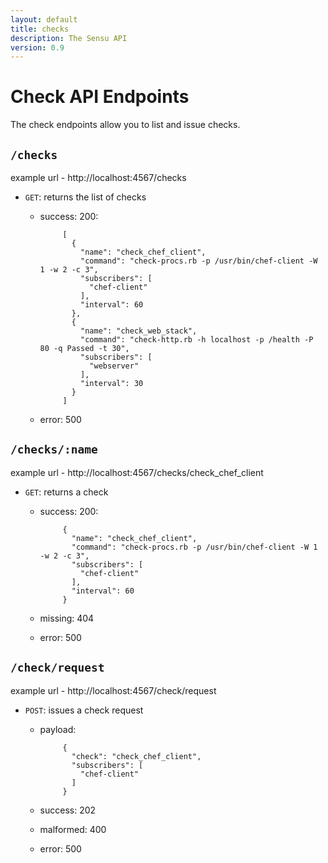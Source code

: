 ```yaml
---
layout: default
title: checks
description: The Sensu API
version: 0.9
---
```


<div class="page-header">
  <h1>Check API Endpoints<small></small></h1>
</div>

The check endpoints allow you to list and issue checks.

## `/checks`

example url - http://localhost:4567/checks

* `GET`: returns the list of checks

  - success: 200:

             [
               {
                 "name": "check_chef_client",
                 "command": "check-procs.rb -p /usr/bin/chef-client -W 1 -w 2 -c 3",
                 "subscribers": [
                   "chef-client"
                 ],
                 "interval": 60
               },
               {
                 "name": "check_web_stack",
                 "command": "check-http.rb -h localhost -p /health -P 80 -q Passed -t 30",
                 "subscribers": [
                   "webserver"
                 ],
                 "interval": 30
               }
             ]

  - error: 500

## `/checks/:name`

example url - http://localhost:4567/checks/check_chef_client

* `GET`: returns a check

  - success: 200:

             {
               "name": "check_chef_client",
               "command": "check-procs.rb -p /usr/bin/chef-client -W 1 -w 2 -c 3",
               "subscribers": [
                 "chef-client"
               ],
               "interval": 60
             }

  - missing: 404

  - error: 500

## `/check/request`

example url - http://localhost:4567/check/request

* `POST`: issues a check request

  - payload:

             {
               "check": "check_chef_client",
               "subscribers": [
                 "chef-client"
               ]
             }

  - success: 202

  - malformed: 400

  - error: 500
